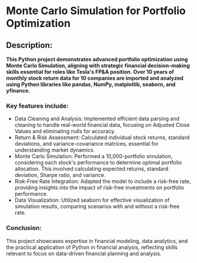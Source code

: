 # Monte Carlo Simulation for Portfolio Optimization

## Description: 

**This Python project demonstrates advanced portfolio optimization using Monte Carlo Simulation, aligning with strategic financial decision-making skills essential for roles like Tesla's FP&A position. Over 10 years of monthly stock return data for 10 companies are imported and analyzed using Python libraries like pandas, NumPy, matplotlib, seaborn, and yfinance.**

### Key features include:
* Data Cleaning and Analysis: Implemented efficient data parsing and cleaning to handle real-world financial data, focusing on Adjusted Close Values and eliminating nulls for accuracy.
* Return & Risk Assessment: Calculated individual stock returns, standard deviations, and variance-covariance matrices, essential for understanding market dynamics.
* Monte Carlo Simulation: Performed a 10,000-portfolio simulation, considering each stock's performance to determine optimal portfolio allocation. This involved calculating expected returns, standard deviation, Sharpe ratio, and variance.
* Risk-Free Rate Integration: Adapted the model to include a risk-free rate, providing insights into the impact of risk-free investments on portfolio performance.
* Data Visualization: Utilized seaborn for effective visualization of simulation results, comparing scenarios with and without a risk-free rate.

### Conclusion:

This project showcases expertise in financial modeling, data analytics, and the practical application of Python in financial analysis, reflecting skills relevant to focus on data-driven financial planning and analysis.






